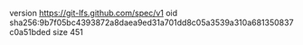 version https://git-lfs.github.com/spec/v1
oid sha256:9b7f05bc4393872a8daea9ed31a701dd8c05a3539a310a681350837c0a51bded
size 451
